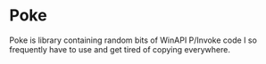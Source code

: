 # Poke
Poke is library containing random bits of WinAPI P/Invoke code I so frequently have to use and get tired of copying everywhere.
